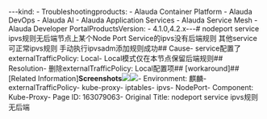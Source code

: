 ---kind:   - Troubleshootingproducts:    - Alauda Container Platform   - Alauda DevOps   - Alauda AI   - Alauda Application Services   - Alauda Service Mesh   - Alauda Developer PortalProductsVersion:   - 4.1.0,4.2.x---<!-- A type of document that involves encountering a fault, diag...it, performing root cause analysis, and providing solutions. --># nodeport service ipvs规则无后端节点上某个Node Port Service的ipvs没有后端规则 其他service可正常ipvs规则 手动执行ipvsadm添加规则成功## Cause- service配置了externalTrafficPolicy: Local- Local模式仅在本节点保留后端规则## Resolution- 删除externalTrafficPolicy: Local配置项## [workaround]## [Related Information]**Screenshots**![](assets/nodeport-service-ipvsgui-ze-wu-hou-duan/image-2023-9-26_9-44-17.png)![](assets/nodeport-service-ipvsgui-ze-wu-hou-duan/image-2023-9-26_9-45-58.png)- Environment: 麒麟- externalTrafficPolicy- kube-proxy- iptables- ipvs- NodePort- Component: Kube-Proxy- Page ID: 163079063- Original Title: nodeport service ipvs规则无后端